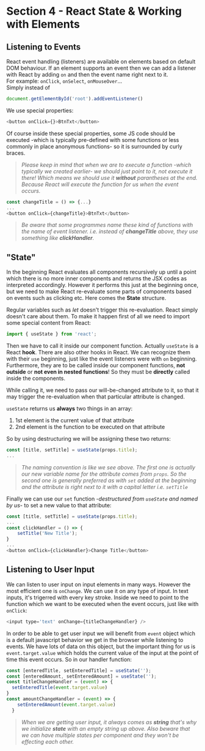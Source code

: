 # Section 4 - React State & Working with Elements
## Listening to Events
React event handling (listeners) are available on elements based on default DOM behaviour. If an element supports an event then we can add a listener with React by adding `on` and then the event name right next to it.  
For example: `onClick`, `onSelect`, `onMouseOver`...  
Simply instead of
```javascript
document.getElementById('root').addEventListener()
```
We use special properties:
```javascript
<button onClick={}>BtnTxt</button>
```
Of course inside these special properties, some JS code should be executed -which is typically pre-defined with some functions or less commonly in place anonymous functions- so it is surrounded by curly braces.
> *Please keep in mind that when we are to execute a function -which typically we created earlier- we should just point to it, not execute it there! Which means we should use it **without** parantheses at the end. Because React will execute the function for us when the event occurs.*
```javascript
const changeTitle = () => {...}
...
<button onClick={changeTitle}>BtnTxt</button>
```
> *Be aware that some programmes name these kind of functions with the name of event listener. i.e. instead of **changeTitle** above, they use something like **clickHandler**.*

## "State"
In the beginning React evaluates all components recursively up until a point which there is no more inner components and returns the JSX codes as interpreted accordingly. However it performs this just at the beginning once, but we need to make React re-evaluate some parts of components based on events such as clicking etc. Here comes the **State** structure.  

Regular variables such as *let* doesn't trigger this re-evaluation. React simply doesn't care about them. To make it happen first of all we need to import some special content from React:
```javascript
import { useState } from 'react';
```
Then we have to call it inside our component function. Actually `useState` is a React **hook**. There are also other hooks in React. We can recognize them with their `use` beginning, just like the event listeners were with `on` beginning. Furthermore, they are to be called inside our component functions, **not outside** or **not even in nested functions**! So they must be **directly** called inside the components.  

While calling it, we need to pass our will-be-changed attribute to it, so that it may trigger the re-evaluation when that particular attribute is changed.  

`useState` returns us **always** two things in an array:
1. 1st element is the current value of that attribute
2. 2nd element is the function to be executed on that attribute

So by using destructuring we will be assigning these two returns:
```javascript
const [title, setTitle] = useState(props.title);
...
```
> *The naming convention is like we see above. The first one is actually our new variable name for the attribute comes from `props`. So the second one is generally preferred as with `set` added at the beginning and the attribute is right next to it with a capital letter i.e. `setTitle`*

Finally we can use our `set` function *-destructured from `useState` and named by us-* to set a new value to that attribute:
```javascript
const [title, setTitle] = useState(props.title);
...
const clickHandler = () => {
    setTitle('New Title');
}
...
<button onClick={clickHandler}>Change Title</button>
```

## Listening to User Input
We can listen to user input on input elements in many ways. However the most efficient one is `onChange`. We can use it on any type of input. In text inputs, it's trigerred with every key stroke. Inside we need to point to the function which we want to be executed when the event occurs, just like with `onClick`:
```javascript
<input type='text' onChange={titleChangeHandler} />
```
In order to be able to get user input we will benefit from `event` object which is a default javascript behavior we get in the browser while listening to events. We have lots of data on this object, but the important thing for us is `event.target.value` which holds the current value of the input at the point of time this event occurs. So in our handler function:
```javascript
const [enteredTitle, setEnteredTitle] = useState('');
const [enteredAmount, setEnteredAmount] = useState('');
const titleChangeHandler = (event) => {
  setEnteredTitle(event.target.value)
}
const amountChangeHandler = (event) => {
    setEnteredAmount(event.target.value)
  }
```
> *When we are getting user input, it always comes as **string** that's why we initialize **state** with an empty string up above. Also beware that we can have multiple states per component and they won't be effecting each other.*
